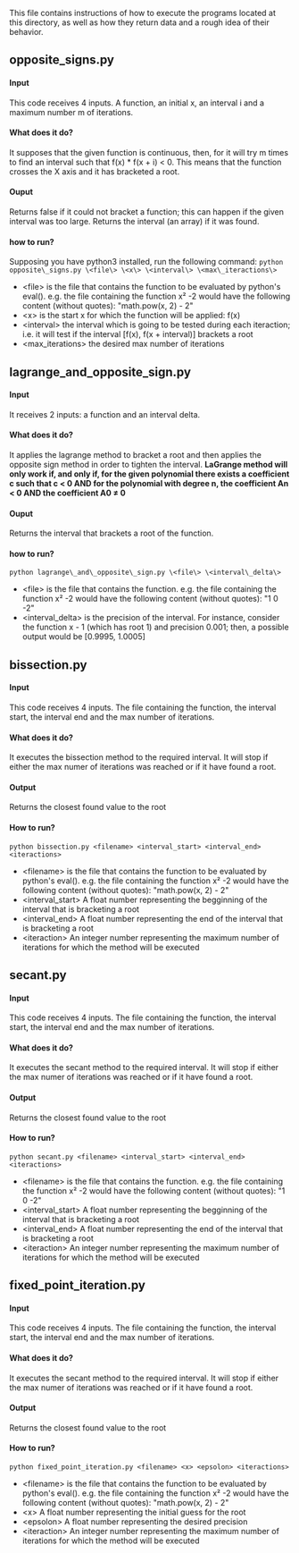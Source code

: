 This file contains instructions of how to execute the programs located at this directory, as well as how they return data and a rough idea of their behavior.

## opposite_signs.py
#### Input
This code receives 4 inputs. A function, an initial x, an interval i and a maximum number m of iterations.

#### What does it do?
It supposes that the given function is continuous, then, for it will try m times to find an interval such that f\(x\) \* f\(x \+ i\) \< 0. This means that the function crosses the X axis and it has bracketed a root.

#### Ouput
Returns false if it could not bracket a function; this can happen if the given interval was too large. Returns the interval \(an array\) if it was found.

#### how to run?
Supposing you have python3 installed, run the following command:
```python opposite\_signs.py \<file\> \<x\> \<interval\> \<max\_iteractions\>```
* \<file\> is the file that contains the function to be evaluated by python's eval(). e.g. the file containing the function x² -2 would have the following content \(without quotes\): "math.pow(x, 2) - 2"
* \<x\> is the start x for which the function will be applied: f\(x\)
* \<interval\> the interval which is going to be tested during each iteraction; i.e. it will test if the interval [f\(x\), f\(x + interval\)] brackets a root
* \<max\_iterations\> the desired max number of iterations

## lagrange_and_opposite_sign.py
#### Input
It receives 2 inputs: a function and an interval delta.

#### What does it do?
It applies the lagrange method to bracket a root and then applies the opposite sign method in order to tighten the interval. **LaGrange method will only work if, and only if, for the given polynomial there exists a coefficient c such that c < 0 AND for the polynomial with degree n, the coefficient __An__ < 0 AND the coefficient __A0__ ≠ 0**

#### Ouput
Returns the interval that brackets a root of the function.

#### how to run?
```python lagrange\_and\_opposite\_sign.py \<file\> \<interval\_delta\>```
* \<file\> is the file that contains the function. e.g. the file containing the function x² -2 would have the following content \(without quotes\): "1 0 -2"
* \<interval\_delta\> is the precision of the interval. For instance, consider the function x \- 1 \(which has root 1\) and precision 0.001; then, a possible output would be [0.9995, 1.0005]

## bissection.py
#### Input
This code receives 4 inputs. The file containing the function, the interval start, the interval end and the max number of iterations.

#### What does it do?
It executes the bissection method to the required interval. It will stop if either the max numer of iterations was reached or if it have found a root.

#### Output
Returns the closest found value to the root

#### How to run?
```python bissection.py <filename> <interval_start> <interval_end> <iteractions>```
* \<filename\> is the file that contains the function to be evaluated by python's eval(). e.g. the file containing the function x² -2 would have the following content \(without quotes\): "math.pow(x, 2) - 2"
* \<interval\_start\> A float number representing the begginning of the interval that is bracketing a root
* \<interval\_end\> A float number representing the end of the interval that is bracketing a root
* \<iteraction\> An integer number representing the maximum number of iterations for which the method will be executed

## secant.py
#### Input
This code receives 4 inputs. The file containing the function, the interval start, the interval end and the max number of iterations.

#### What does it do?
It executes the secant method to the required interval. It will stop if either the max numer of iterations was reached or if it have found a root.

#### Output
Returns the closest found value to the root

#### How to run?
```python secant.py <filename> <interval_start> <interval_end> <iteractions>```
* \<filename\> is the file that contains the function. e.g. the file containing the function x² -2 would have the following content \(without quotes\): "1 0 -2"
* \<interval\_start\> A float number representing the begginning of the interval that is bracketing a root
* \<interval\_end\> A float number representing the end of the interval that is bracketing a root
* \<iteraction\> An integer number representing the maximum number of iterations for which the method will be executed

## fixed_point_iteration.py
#### Input
This code receives 4 inputs. The file containing the function, the interval start, the interval end and the max number of iterations.

#### What does it do?
It executes the secant method to the required interval. It will stop if either the max numer of iterations was reached or if it have found a root.

#### Output
Returns the closest found value to the root

#### How to run?
```python fixed_point_iteration.py <filename> <x> <epsolon> <iteractions>```
* \<filename\> is the file that contains the function to be evaluated by python's eval(). e.g. the file containing the function x² -2 would have the following content \(without quotes\): "math.pow(x, 2) - 2"
* \<x\> A float number representing the initial guess for the root
* \<epsolon\> A float number representing the desired precision
* \<iteraction\> An integer number representing the maximum number of iterations for which the method will be executed
